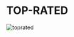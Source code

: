 # TOP-RATED

![toprated](https://user-images.githubusercontent.com/7158671/47987410-18541c00-e0e8-11e8-8590-45e8aad5c172.jpg)
